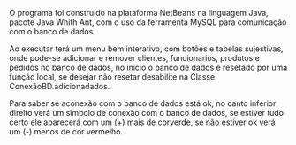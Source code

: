 O programa foi construido na plataforma NetBeans na linguagem Java, pacote Java Whith Ant, com o uso da ferramenta MySQL 
para comunicação com o banco de dados


Ao executar terá um menu bem interativo, com botões e tabelas sujestivas, onde pode-se adicionar e remover clientes, funcionarios,
produtos e pedidos no banco de dados, no inicio o banco de dados é resetado por uma função local, se desejar não resetar desabilite
na Classe ConexãoBD.adicionadados.

Para saber se aconexão com o banco de dados está ok, no canto inferior direito verá um simbolo de
conexão com o banco de dados, se estiver tudo certo ele aparecerá com um (+) mais de corverde, se não estiver ok verá um (-) menos
de cor vermelho.

